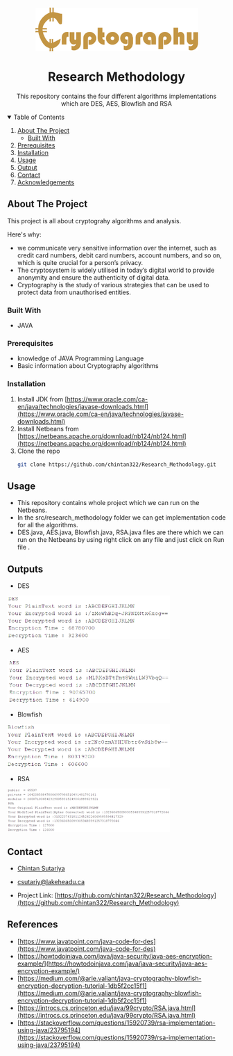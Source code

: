 
<p align="center">

  <a href="https://github.com/chintan322/Research_Methodology">
    <img src="images/logo.png" alt="Logo" width="375" height="100">
  </a>

  <h1 align="center">Research Methodology</h1>

  <p align="center">
    This repository contains the four different algorithms implementations which are DES, AES, Blowfish and RSA
    <br />
  </p>
</p>



<!-- TABLE OF CONTENTS -->
<details open="open">
  <summary>Table of Contents</summary>
  <ol>
    <li>
      <a href="#about-the-project">About The Project</a>
      <ul>
        <li><a href="#built-with">Built With</a></li>
      </ul>
    </li>    
    <li><a href="#prerequisites">Prerequisites</a></li>
    <li><a href="#installation">Installation</a></li>      
    <li><a href="#usage">Usage</a></li>
    <li><a href="#outputs">Output</a></li>
    <li><a href="#contact">Contact</a></li>
    <li><a href="#acknowledgements">Acknowledgements</a></li>
  </ol>
</details>



<!-- ABOUT THE PROJECT -->
## About The Project


This project is all about cryptograhy algorithms and analysis.


Here's why:
* we communicate very sensitive information over the internet, such as credit card numbers, debit card numbers, account numbers, and so on, which is quite crucial for a person’s privacy.
* The cryptosystem is widely utilised in today’s digital world to provide anonymity and ensure the authenticity of digital data.
* Cryptography is the study of various strategies that can be used to protect data from unauthorised entities.


### Built With


* JAVA

### Prerequisites


* knowledge of JAVA Programming Language
* Basic information about Cryptography algorithms

### Installation

1. Install JDK from [https://www.oracle.com/ca-en/java/technologies/javase-downloads.html](https://www.oracle.com/ca-en/java/technologies/javase-downloads.html)
2. Install Netbeans from [https://netbeans.apache.org/download/nb124/nb124.html](https://netbeans.apache.org/download/nb124/nb124.html)
3. Clone the repo
   ```sh
   git clone https://github.com/chintan322/Research_Methodology.git
   ```


## Usage

* This repository contains whole project which we can run on the Netbeans.
* In the src/research_methodology folder we can get implementation code for all the algorithms.
* DES.java, AES.java, Blowfish.java, RSA.java files are there which we can run on the Netbeans by using right click on any file and just click on Run file  .


## Outputs
* DES
<img src="images/DES_OP.PNG" alt="Logo" width="375" height="100">

* AES
<img src="images/AES_OP.PNG" alt="Logo" width="375" height="100">

* Blowfish
<img src="images/Blowfish_OP.PNG" alt="Logo" width="375" height="100">

* RSA
<img src="images/RSA_OP.PNG" alt="Logo" width="375" height="100">

## Contact

- [Chintan Sutariya](https://github.com/chintan322) 
- csutariy@lakeheadu.ca

- Project Link: [https://github.com/chintan322/Research_Methodology](https://github.com/chintan322/Research_Methodology)



## References
* [https://www.javatpoint.com/java-code-for-des](https://www.javatpoint.com/java-code-for-des)
* [https://howtodoinjava.com/java/java-security/java-aes-encryption-example/](https://howtodoinjava.com/java/java-security/java-aes-encryption-example/)
* [https://medium.com/@arie.valiant/java-cryptography-blowfish-encryption-decryption-tutorial-1db5f2cc15f1](https://medium.com/@arie.valiant/java-cryptography-blowfish-encryption-decryption-tutorial-1db5f2cc15f1)
* [https://introcs.cs.princeton.edu/java/99crypto/RSA.java.html](https://introcs.cs.princeton.edu/java/99crypto/RSA.java.html)
* [https://stackoverflow.com/questions/15920739/rsa-implementation-using-java/23795194](https://stackoverflow.com/questions/15920739/rsa-implementation-using-java/23795194)




